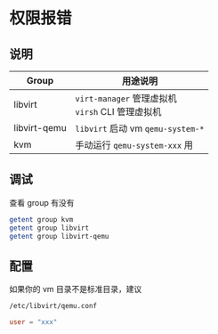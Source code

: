 # 权限报错

## 说明

| Group        | 用途说明                                            |
| ------------ | --------------------------------------------------- |
| libvirt      | `virt-manager` 管理虚拟机<br>`virsh` CLI 管理虚拟机 |
| libvirt-qemu | `libvirt` 启动 vm `qemu-system-*`                   |
| kvm          | 手动运行 `qemu-system-xxx` 用                       |

## 调试

查看 group 有没有

```sh
getent group kvm
getent group libvirt
getent group libvirt-qemu
```

## 配置

如果你的 vm 目录不是标准目录，建议

```sh
/etc/libvirt/qemu.conf
```

```conf
user = "xxx"
```
